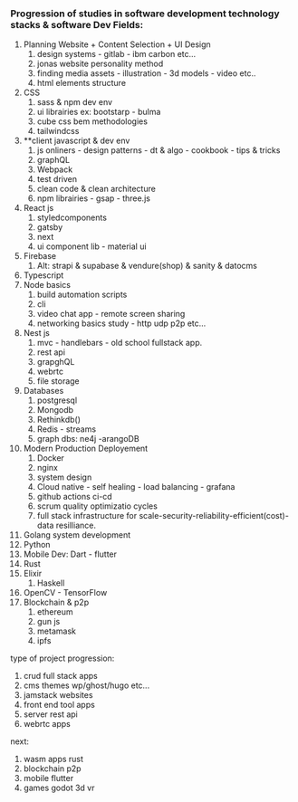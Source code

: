 ### Progression of studies in software development technology stacks & software Dev Fields:

1. Planning Website + Content Selection + UI Design 
	1. design systems - gitlab - ibm carbon etc...
	2. jonas website personality method
	3. finding media assets - illustration - 3d models - video etc..
	4. html elements structure
2. CSS 
	1. sass & npm dev env
	2. ui librairies ex: bootstarp - bulma
	3. cube css bem  methodologies
	4. tailwindcss
3. **client javascript & dev env
	1. js onliners - design patterns - dt & algo - cookbook - tips & tricks
	2. graphQL
	3. Webpack
	4. test driven
	5. clean code & clean architecture
	6. npm librairies - gsap - three.js
4. React js
	1. styledcomponents
	2. gatsby
	3. next
	4. ui component lib - material ui
5. Firebase
	1. Alt:  strapi & supabase & vendure(shop) & sanity & datocms 
6. Typescript
7. Node basics
	1. build automation scripts
	2. cli
	3. video chat app - remote screen sharing
	4. networking basics study - http udp p2p etc...
8. Nest js 
	1. mvc - handlebars - old school fullstack app. 
	2. rest api
	3. grapghQL
	4. webrtc
	5. file storage
9. Databases
	1. postgresql
	2. Mongodb
	3. Rethinkdb()
	4. Redis - streams
	5. graph dbs: ne4j -arangoDB
10. Modern Production Deployement
	1. Docker
	2. nginx
	3. system design
	4. Cloud native - self healing - load balancing - grafana
	5. github actions ci-cd
	6. scrum quality optimizatio cycles
	7. full stack infrastructure for scale-security-reliability-efficient(cost)-data resilliance.
11. Golang system development
12. Python
13. Mobile Dev: Dart - flutter
14. Rust
15. Elixir
	1. Haskell
16. OpenCV - TensorFlow
17. Blockchain & p2p
	1. ethereum
	2. gun js
	3. metamask
	4. ipfs

type of project progression:

1. crud full stack apps
2. cms themes wp/ghost/hugo etc...
3. jamstack websites
4. front end tool apps 
5. server rest api 
6. webrtc apps

next:

1. wasm apps rust
2. blockchain p2p
3. mobile flutter
4. games godot 3d vr